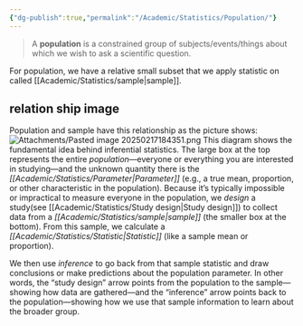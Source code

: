 ```yaml
---
{"dg-publish":true,"permalink":"/Academic/Statistics/Population/"}
---
```


>A **population** is a constrained group of subjects/events/things about which we wish to ask a scientific question. 




For population, we have a relative small subset that we apply statistic on called [[Academic/Statistics/sample\|sample]].


## relation ship image
Population and sample have this relationship as the picture shows:
![Attachments/Pasted image 20250217184351.png](/img/user/Attachments/Pasted%20image%2020250217184351.png)
This diagram shows the fundamental idea behind inferential statistics. The large box at the top represents the entire _population_—everyone or everything you are interested in studying—and the unknown quantity there is the _[[Academic/Statistics/Parameter\|Parameter]]_ (e.g., a true mean, proportion, or other characteristic in the population). Because it’s typically impossible or impractical to measure everyone in the population, we _design_ a study(see [[Academic/Statistics/Study design\|Study design]]) to collect data from a _[[Academic/Statistics/sample\|sample]]_ (the smaller box at the bottom). From this sample, we calculate a _[[Academic/Statistics/Statistic\|Statistic]]_ (like a sample mean or proportion).

We then use _inference_ to go back from that sample statistic and draw conclusions or make predictions about the population parameter. In other words, the “study design” arrow points from the population to the sample—showing how data are gathered—and the “inference” arrow points back to the population—showing how we use that sample information to learn about the broader group.

